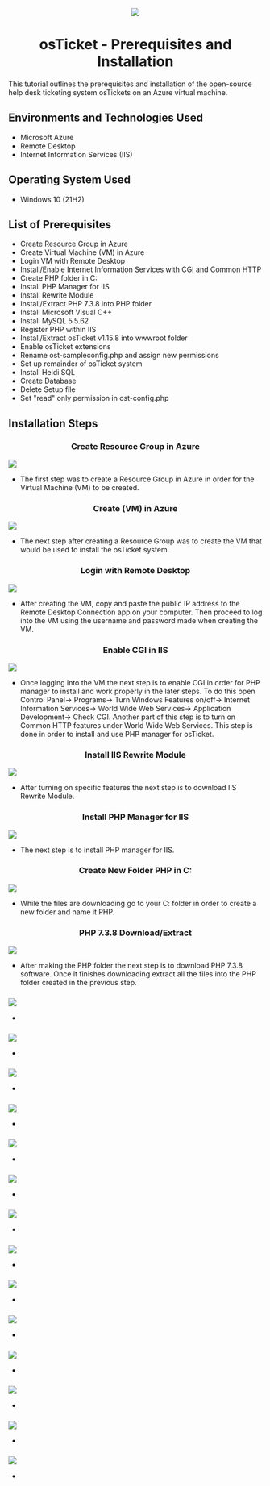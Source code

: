 <p align="center">
<img src=https://i.imgur.com/CYzlgsS.png>
</p>

<div align="center">
<h1>osTicket - Prerequisites and Installation</h1>
</div>
This tutorial outlines the prerequisites and installation of the open-source help desk ticketing system osTickets on an Azure virtual machine.

<h2> Environments and Technologies Used</h2>
 
  - Microsoft Azure 
  - Remote Desktop
  - Internet Information Services (IIS)
<h2> Operating System Used</h2> 
 
 - Windows 10 (21H2)
<h2> List of Prerequisites</h2>
  
  - Create Resource Group in Azure
  - Create Virtual Machine (VM) in Azure 
  - Login VM with Remote Desktop
  - Install/Enable Internet Information Services with CGI and Common HTTP
  - Create PHP folder in C:
  - Install PHP Manager for IIS
  - Install Rewrite Module
  - Install/Extract PHP 7.3.8 into PHP folder
  - Install Microsoft Visual C++
  - Install MySQL 5.5.62
  - Register PHP within IIS
  - Install/Extract osTicket v1.15.8 into wwwroot folder
  - Enable osTicket extensions
  - Rename ost-sampleconfig.php and assign new permissions
  - Set up remainder of osTicket system
  - Install Heidi SQL
  - Create Database
  - Delete Setup file
  - Set "read" only permission in ost-config.php

<h2> Installation Steps</h2>

<div align="center">
<h3> Create Resource Group in Azure</h3>
</div>
<img src=https://imgur.com/cpDJmAf.png>
 
 - The first step was to create a Resource Group in Azure in order for the Virtual Machine (VM) to be created.

<div align="center">
<h3> Create (VM) in Azure</h3>
</div>
<img src=https://imgur.com/ectsYRH.png>

 - The next step after creating a Resource Group was to create the VM that would be used to install the osTicket system.

<div align="center">
<h3> Login with Remote Desktop</h3>
</div>
<img src=https://imgur.com/ttqoM2s.png>

 - After creating the VM, copy and paste the public IP address to the Remote Desktop Connection app on your computer. Then proceed to log into the VM using the username and password made when creating the VM.

<div align="center">
<h3>Enable CGI in IIS</h3>
</div>
<img src=https://imgur.com/JxEkQ1W.png>

 - Once logging into the VM the next step is to enable CGI in order for PHP manager to install and work properly in the later steps. To do this open Control Panel-> Programs-> Turn Windows Features on/off-> Internet Information Services-> World Wide Web Services-> Application Development-> Check CGI. Another part of this step is to turn on Common HTTP features under World Wide Web Services. This step is done in order to install and use PHP manager for osTicket. 

<div align="center">
<h3> Install IIS Rewrite Module </h3>
</div>
<img src=https://imgur.com/3ML6shu.png>

 - After turning on specific features the next step is to download IIS Rewrite Module.

<div align="center">
<h3>Install PHP Manager for IIS </h3>
</div>
<img src=https://imgur.com/ENsukJB.png>
 
 - The next step is to install PHP manager for IIS.

<div align="center">
<h3> Create New Folder PHP in C: </h3>
</div>
<img src=https://imgur.com/okstLsI.png>

 - While the files are downloading go to your C: folder in order to create a new folder and name it PHP. 

<div align="center">
<h3> PHP 7.3.8 Download/Extract </h3>
</div>
<img src=https://imgur.com/Po9Z80F.png>

 - After making the PHP folder the next step is to download PHP 7.3.8 software. Once it finishes downloading extract all the files into the PHP folder created in the previous step.

<div align="center">
<h3> </h3>
</div>
<img src=.png>

 - 

<div align="center">
<h3> </h3>
</div>
<img src=.png>

 - 

<div align="center">
<h3> </h3>
</div>
<img src=.png>

 - 

<div align="center">
<h3> </h3>
</div>
<img src=.png>

 - 

<div align="center">
<h3> </h3>
</div>
<img src=.png>

 - 

<div align="center">
<h3> </h3>
</div>
<img src=.png>

 - 

<div align="center">
<h3> </h3>
</div>
<img src=.png>

 - 

<div align="center">
<h3> </h3>
</div>
<img src=.png>

 - 


<div align="center">
<h3> </h3>
</div>
<img src=.png>

 - 


<div align="center">
<h3> </h3>
</div>
<img src=.png>

 - 


<div align="center">
<h3> </h3>
</div>
<img src=.png>

 - 


<div align="center">
<h3> </h3>
</div>
<img src=.png>

 - 


<div align="center">
<h3> </h3>
</div>
<img src=.png>

 - 


<div align="center">
<h3> </h3>
</div>
<img src=.png>

 - 







